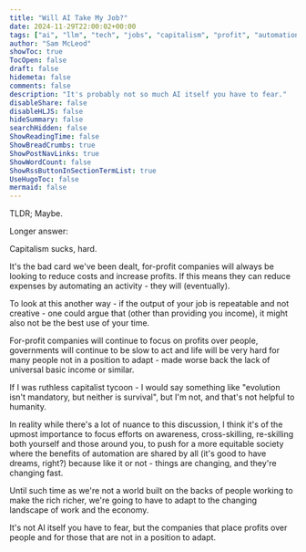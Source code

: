 ```yaml
---
title: "Will AI Take My Job?"
date: 2024-11-29T22:00:02+00:00
tags: ["ai", "llm", "tech", "jobs", "capitalism", "profit", "automation", "work", "economy"]
author: "Sam McLeod"
showToc: true
TocOpen: false
draft: false
hidemeta: false
comments: false
description: "It's probably not so much AI itself you have to fear."
disableShare: false
disableHLJS: false
hideSummary: false
searchHidden: false
ShowReadingTime: false
ShowBreadCrumbs: true
ShowPostNavLinks: true
ShowWordCount: false
ShowRssButtonInSectionTermList: true
UseHugoToc: false
mermaid: false
---
```


TLDR; Maybe.

Longer answer:

Capitalism sucks, hard.

It's the bad card we've been dealt, for-profit companies will always be looking to reduce costs and increase profits. If this means they can reduce expenses by automating an activity - they will (eventually).

To look at this another way - if the output of your job is repeatable and not creative - one could argue that (other than providing you income), it might also not be the best use of your time.

For-profit companies will continue to focus on profits over people, governments will continue to be slow to act and life will be very hard for many people not in a position to adapt - made worse back the lack of universal basic income or similar.

If I was ruthless capitalist tycoon - I would say something like "evolution isn't mandatory, but neither is survival", but I'm not, and that's not helpful to humanity.

In reality while there's a lot of nuance to this discussion, I think it's of the upmost importance to focus efforts on awareness, cross-skilling, re-skilling both yourself and those around you, to push for a more equitable society where the benefits of automation are shared by all (it's good to have dreams, right?) because like it or not - things are changing, and they're changing fast.

Until such time as we're not a world built on the backs of people working to make the rich richer, we're going to have to adapt to the changing landscape of work and the economy.

It's not AI itself you have to fear, but the companies that place profits over people and for those that are not in a position to adapt.
